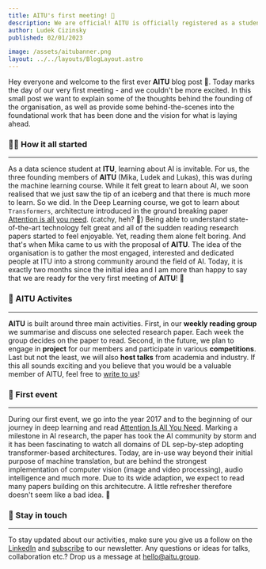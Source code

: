 ```yaml
---
title: AITU's first meeting! 🎉
description: We are official! AITU is officially registered as a student organisation at ITU. In this post we talk about everything from the organisation's idea and mission, and provide some behind-the-scenes into the foundational work in the two months before semester start.
author: Ludek Cizinsky
published: 02/01/2023

image: /assets/aitubanner.png
layout: ../../layouts/BlogLayout.astro
---
```


Hey everyone and welcome to the first ever **AITU** blog post 🚀. Today marks the day of our very first meeting - and we couldn't be more excited. In this small post we want to explain some of the thoughts behind the founding of the organisation, as well as provide some behind-the-scenes into the foundational work that has been done and the vision for what is laying ahead.

### 🧑‍🚀 How it all started

---

As a data science student at **ITU**, learning about AI is invitable. For us, the three founding members of **AITU** (Mika, Ludek and Lukas), this was during the machine learning course. While it felt great to learn about AI, we soon realised that we just saw the tip of an iceberg and that there is much more to learn. So we did. In the Deep Learning course, we got to learn about `Transformers`, architecture introduced in the ground breaking paper [Attention is all you need](https://arxiv.org/abs/1706.03762). (catchy, heh? 💯) Being able to understand state-of-the-art technology felt great and all of the sudden reading research papers started to feel enjoyable. Yet, reading them alone felt boring. And that's when Mika came to us with the proposal of **AITU**. The idea of the organisation is to gather the most engaged, interested and dedicated people at ITU into a strong community around the field of AI.
Today, it is exactly two months since the initial idea and I am more than happy to say that we are ready for the very first meeting of **AITU**! 🥳

### 🤖 AITU Activites

---

**AITU** is built around three main activities. First, in our **weekly reading group** we summarise and discuss one selected research paper. Each week the group decides on the paper to read. Second, in the future, we plan to engage in **project** for our members and participate in various **competitions**. Last but not the least, we will also **host talks** from academia and industry. If this all sounds exciting and you believe that you would be a valuable member of AITU, feel free to [write to us](https://aitu.group/join)!

### 📆 First event

---

During our first event, we go into the year 2017 and to the beginning of our journey in deep learning and read [Attention Is All You Need](https://arxiv.org/abs/1706.03762). Marking a milestone in AI research, the paper has took the AI community by storm and it has been fascinating to watch all domains of DL  sep-by-step adopting transformer-based architectures. Today, are in-use way beyond their initial purpose of machine translation, but are behind the strongest implementation of computer vision (image and video processing), audio intelligence and much more. Due to its wide adaption, we expect to read many papers building on this architecutre. A little refresher therefore doesn't seem like a bad idea. 💫

### 📣 Stay in touch

---

To stay updated about our activities, make sure you give us a follow on the [LinkedIn](https://www.linkedin.com/company/aitu-dk/) and [subscribe](https://aitu.group/#newsletter) to our newsletter. Any questions or ideas for talks, collaboration etc.? Drop us a message at [hello@aitu.group](mailto:hello@aitu.group).
